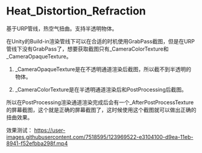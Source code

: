 # Heat_Distortion_Refraction
基于URP管线，热空气扭曲。支持半透明物体。


在Unity的Build-in渲染管线下可以在合适的时机使用GrabPass截图，但是在URP管线下没有GrabPass了，想要获取截图只有_CameraColorTexture和_CameraOpaqueTexture。

1. _CameraOpaqueTexture是在不透明通道渲染后截图，所以截不到半透明的物体。

2. _CameraColorTexture是在半透明通道渲染后和PostProcessing后截图。

所以在PostProcessing渲染通道渲染完成后会有一个_AfterPostProcessTexture的屏幕截图，这个就是正确的屏幕截图了，这时候使用这个截图就可以做出正确的扭曲效果。

效果测试：
https://user-images.githubusercontent.com/7518595/123969522-e3104100-d9ea-11eb-8941-f52efbba298f.mp4

